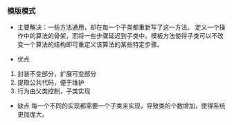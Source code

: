 ### 模版模式


+ 主要解决：一些方法通用，却在每一个子类都重新写了这一方法。
定义一个操作中的算法的骨架，而将一些步骤延迟到子类中。模板方法使得子类可以不改变一个算法的结构即可重定义该算法的某些特定步骤。


+ 优点
1. 封装不变部分，扩展可变部分 
2. 提取公共代码，便于维护 
3. 行为由父类控制，子类实现

+ 缺点
每一个不同的实现都需要一个子类来实现，导致类的个数增加，使得系统更加庞大。